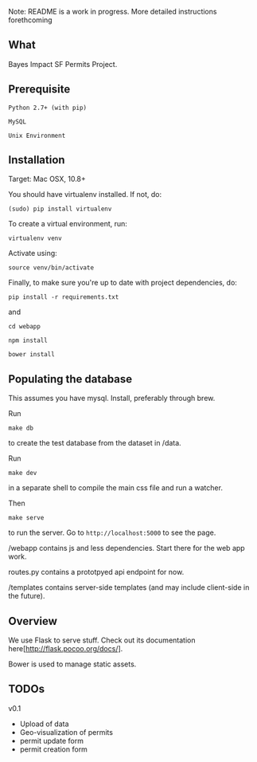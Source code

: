 Note: README is a work in progress. 
More detailed instructions forethcoming

What
----------------

Bayes Impact SF Permits Project.


Prerequisite
-----------------

    Python 2.7+ (with pip)

    MySQL

    Unix Environment


Installation
----------------

Target: Mac OSX, 10.8+

You should have virtualenv installed. If not, do:

	(sudo) pip install virtualenv

To create a virtual environment, run:

    virtualenv venv

Activate using:

	source venv/bin/activate
  
Finally, to make sure you're up to date with project dependencies, do:

	pip install -r requirements.txt

and

	cd webapp 

    npm install

    bower install

Populating the database
-------------------

This assumes you have mysql. Install, preferably through brew.

Run

    make db

to create the test database from the dataset in /data.

Run

	make dev

in a separate shell to compile the main css file and run a watcher.

Then 
	
	make serve

to run the server. Go to ```http://localhost:5000``` to see the page.

/webapp contains js and less dependencies. Start there for the web app work.

routes.py contains a prototpyed api endpoint for now.

/templates contains server-side templates (and may include client-side
in the future).

Overview
----------------

We use Flask to serve stuff. Check out its documentation here[http://flask.pocoo.org/docs/].

Bower is used to manage static assets. 

TODOs
-------------------

v0.1

  - Upload of data
  - Geo-visualization of permits
  - permit update form
  - permit creation form
